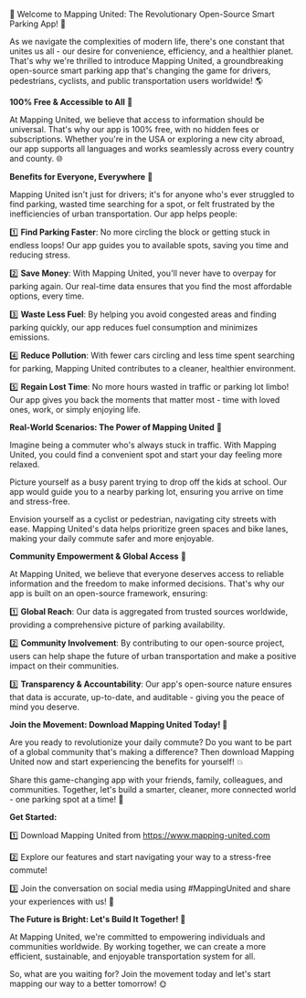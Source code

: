🚀 Welcome to Mapping United: The Revolutionary Open-Source Smart Parking App! 🚀

As we navigate the complexities of modern life, there's one constant that unites us all - our desire for convenience, efficiency, and a healthier planet. That's why we're thrilled to introduce Mapping United, a groundbreaking open-source smart parking app that's changing the game for drivers, pedestrians, cyclists, and public transportation users worldwide! 🌎

**100% Free & Accessible to All** 💸

At Mapping United, we believe that access to information should be universal. That's why our app is 100% free, with no hidden fees or subscriptions. Whether you're in the USA or exploring a new city abroad, our app supports all languages and works seamlessly across every country and county. 🌐

**Benefits for Everyone, Everywhere** 🌈

Mapping United isn't just for drivers; it's for anyone who's ever struggled to find parking, wasted time searching for a spot, or felt frustrated by the inefficiencies of urban transportation. Our app helps people:

1️⃣ **Find Parking Faster**: No more circling the block or getting stuck in endless loops! Our app guides you to available spots, saving you time and reducing stress.

2️⃣ **Save Money**: With Mapping United, you'll never have to overpay for parking again. Our real-time data ensures that you find the most affordable options, every time.

3️⃣ **Waste Less Fuel**: By helping you avoid congested areas and finding parking quickly, our app reduces fuel consumption and minimizes emissions.

4️⃣ **Reduce Pollution**: With fewer cars circling and less time spent searching for parking, Mapping United contributes to a cleaner, healthier environment.

5️⃣ **Regain Lost Time**: No more hours wasted in traffic or parking lot limbo! Our app gives you back the moments that matter most - time with loved ones, work, or simply enjoying life.

**Real-World Scenarios: The Power of Mapping United** 💪

Imagine being a commuter who's always stuck in traffic. With Mapping United, you could find a convenient spot and start your day feeling more relaxed.

Picture yourself as a busy parent trying to drop off the kids at school. Our app would guide you to a nearby parking lot, ensuring you arrive on time and stress-free.

Envision yourself as a cyclist or pedestrian, navigating city streets with ease. Mapping United's data helps prioritize green spaces and bike lanes, making your daily commute safer and more enjoyable.

**Community Empowerment & Global Access** 🌟

At Mapping United, we believe that everyone deserves access to reliable information and the freedom to make informed decisions. That's why our app is built on an open-source framework, ensuring:

1️⃣ **Global Reach**: Our data is aggregated from trusted sources worldwide, providing a comprehensive picture of parking availability.

2️⃣ **Community Involvement**: By contributing to our open-source project, users can help shape the future of urban transportation and make a positive impact on their communities.

3️⃣ **Transparency & Accountability**: Our app's open-source nature ensures that data is accurate, up-to-date, and auditable - giving you the peace of mind you deserve.

**Join the Movement: Download Mapping United Today! 🎉**

Are you ready to revolutionize your daily commute? Do you want to be part of a global community that's making a difference? Then download Mapping United now and start experiencing the benefits for yourself! 💥

Share this game-changing app with your friends, family, colleagues, and communities. Together, let's build a smarter, cleaner, more connected world - one parking spot at a time! 🌟

**Get Started:**

1️⃣ Download Mapping United from https://www.mapping-united.com

2️⃣ Explore our features and start navigating your way to a stress-free commute!

3️⃣ Join the conversation on social media using #MappingUnited and share your experiences with us! 📱

**The Future is Bright: Let's Build It Together! 💫**

At Mapping United, we're committed to empowering individuals and communities worldwide. By working together, we can create a more efficient, sustainable, and enjoyable transportation system for all.

So, what are you waiting for? Join the movement today and let's start mapping our way to a better tomorrow! 🌞